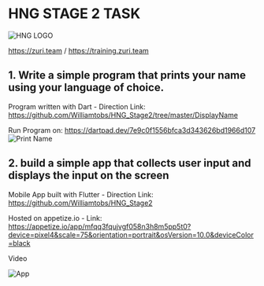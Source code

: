 # HNG STAGE 2 TASK

![HNG LOGO](https://github.com/Williamtobs/HNG_Stage2/blob/master/res/brand-logo.png)

https://zuri.team / https://training.zuri.team

## 1. Write a simple program that prints your name using your language of choice.
Program written with Dart - Direction Link: https://github.com/Williamtobs/HNG_Stage2/tree/master/DisplayName

Run Program on: https://dartpad.dev/7e9c0f1556bfca3d343626bd1966d107
![Print Name](https://github.com/Williamtobs/HNG_Stage2/blob/master/res/printName.JPG)

## 2. build a simple app that collects user input and displays the input on the screen
Mobile App built with Flutter - Direction Link: https://github.com/Williamtobs/HNG_Stage2

Hosted on  appetize.io - Link: https://appetize.io/app/mfqq3fqujvgf058n3h8m5pp5t0?device=pixel4&scale=75&orientation=portrait&osVersion=10.0&deviceColor=black

Video

![App](https://j.gifs.com/pZk8JN.gif)

